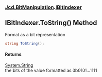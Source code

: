 ### [Jcd.BitManipulation](Jcd_BitManipulation.md 'Jcd.BitManipulation').[IBitIndexer](Jcd_BitManipulation_IBitIndexer.md 'Jcd.BitManipulation.IBitIndexer')
## IBitIndexer.ToString() Method
Format as a bit representation  
```csharp
string ToString();
```
#### Returns
[System.String](https://docs.microsoft.com/en-us/dotnet/api/System.String 'System.String')  
the bits of the value formatted as 0b0101...1111

